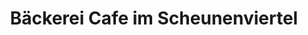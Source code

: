 ---
title: "Bäckerei Cafe im Scheunenviertel"
url: /buende/baeckerei-cafe-im-scheunenviertel/
shop: Bäckerei
---
